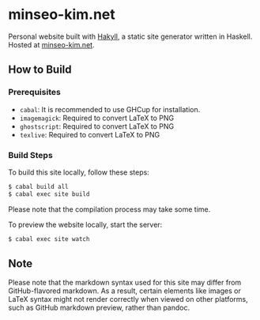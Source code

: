 # minseo-kim.net

Personal website built with [Hakyll], a static site generator written in
Haskell. Hosted at [minseo-kim.net].

[Hakyll]: https://jaspervdj.be/hakyll/
[minseo-kim.net]: https://minseo-kim.net

## How to Build

### Prerequisites

- `cabal`: It is recommended to use GHCup for installation.
- `imagemagick`: Required to convert LaTeX to PNG
- `ghostscript`: Required to convert LaTeX to PNG
- `texlive`: Required to convert LaTeX to PNG

### Build Steps

To build this site locally, follow these steps:

```sh
$ cabal build all
$ cabal exec site build
```

Please note that the compilation process may take some time.

To preview the website locally, start the server:

```sh
$ cabal exec site watch
```

## Note

Please note that the markdown syntax used for this site may differ from
GitHub-flavored markdown. As a result, certain elements like images or LaTeX
syntax might not render correctly when viewed on other platforms, such as
GitHub markdown preview, rather than pandoc.


